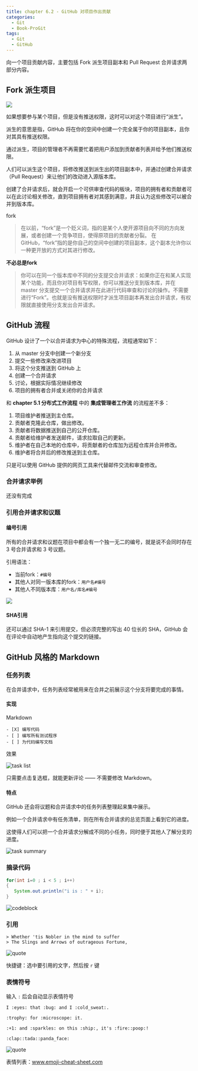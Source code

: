 ```yaml
---
title: chapter 6.2 - GitHub 对项目作出贡献
categories:
  - Git
  - Book-ProGit
tags:
  - Git
  - GitHub
---
```


向一个项目贡献内容，主要包括 Fork 派生项目副本和 Pull Request 合并请求两部分内容。

<!--more-->

## Fork 派生项目

![](https://git-scm.com/book/en/v2/images/forkbutton.png)

如果想要参与某个项目，但是没有推送权限，这时可以对这个项目进行“派生”。 

派生的意思是指，GitHub 将在你的空间中创建一个完全属于你的项目副本，且你对其具有推送权限。

通过派生，项目的管理者不再需要忙着把用户添加到贡献者列表并给予他们推送权限。 

人们可以派生这个项目，将修改推送到派生出的项目副本中，并通过创建合并请求（Pull Request）来让他们的改动进入源版本库。

创建了合并请求后，就会开启一个可供审查代码的板块，项目的拥有者和贡献者可以在此讨论相关修改，直到项目拥有者对其感到满意，并且认为这些修改可以被合并到版本库。

fork
> 在以前，“fork”是一个贬义词，指的是某个人使开源项目向不同的方向发展，或者创建一个竞争项目，使得原项目的贡献者分裂。 在 GitHub，“fork”指的是你自己的空间中创建的项目副本，这个副本允许你以一种更开放的方式对其进行修改。

**不必总是fork**
> 你可以在同一个版本库中不同的分支提交合并请求：如果你正在和某人实现某个功能，而且你对项目有写权限，你可以推送分支到版本库，并在 master 分支提交一个合并请求并在此进行代码审查和讨论的操作。不需要进行“Fork”。也就是没有推送权限时才派生项目副本再发出合并请求，有权限就直接使用分支发出合并请求。

## GitHub 流程

GitHub 设计了一个以合并请求为中心的特殊流程，流程通常如下：

1. 从 master 分支中创建一个新分支
2. 提交一些修改来改进项目
3. 将这个分支推送到 GitHub 上
4. 创建一个合并请求
5. 讨论，根据实际情况继续修改
6. 项目的拥有者合并或关闭你的合并请求

和 **chapter 5.1 分布式工作流程** 中的 **集成管理者工作流** 的流程差不多：

1. 项目维护者推送到主仓库。 
1. 贡献者克隆此仓库，做出修改。 
1. 贡献者将数据推送到自己的公开仓库。 
1. 贡献者给维护者发送邮件，请求拉取自己的更新。 
1. 维护者在自己本地的仓库中，将贡献者的仓库加为远程仓库并合并修改。 
1. 维护者将合并后的修改推送到主仓库。

只是可以使用 GitHub 提供的网页工具来代替邮件交流和审查修改。

### 合并请求举例

还没有完成

### 引用合并请求和议题

#### 编号引用

所有的合并请求和议题在项目中都会有一个独一无二的编号，就是说不会同时存在 3 号合并请求和 3 号议题。

引用语法：
* 当前fork：`#编号`
* 其他人对同一版本库的fork：`用户名#编号`
* 其他人不同版本库：`用户名/库名#编号`

![](https://www.git-scm.com/book/en/v2/images/mentions-01-syntax.png)

#### SHA引用

还可以通过 SHA-1 来引用提交，但必须完整的写出 40 位长的 SHA，GitHub 会在评论中自动地产生指向这个提交的链接。

## GitHub 风格的 Markdown

### 任务列表

在合并请求中，任务列表经常被用来在合并之前展示这个分支将要完成的事情。

#### 实现

Markdown

```
- [X] 编写代码
- [ ] 编写所有测试程序
- [ ] 为代码编写文档
```

效果

![task list](https://www.git-scm.com/book/en/v2/images/markdown-02-tasks.png)

只需要点击复选框，就能更新评论 —— 不需要修改 Markdown。

#### 特点

GitHub 还会将议题和合并请求中的任务列表整理起来集中展示。

例如一个合并请求中有任务清单，则在所有合并请求的总览页面上看到它的进度。

这使得人们可以把一个合并请求分解成不同的小任务，同时便于其他人了解分支的进度。

![task summary](https://www.git-scm.com/book/en/v2/images/markdown-03-task-summary.png)


### 摘录代码

```java
for(int i=0 ; i < 5 ; i++)
{
   System.out.println("i is : " + i);
}
```

![codeblock](https://www.git-scm.com/book/en/v2/images/markdown-04-fenced-code.png)

### 引用

```
> Whether 'tis Nobler in the mind to suffer
> The Slings and Arrows of outrageous Fortune,
```

![quote](https://www.git-scm.com/book/en/v2/images/markdown-05-quote.png)

快捷键：选中要引用的文字，然后按 `r` 键

### 表情符号

输入 `:` 后会自动显示表情符号

```
I :eyes: that :bug: and I :cold_sweat:.

:trophy: for :microscope: it.

:+1: and :sparkles: on this :ship:, it's :fire::poop:!

:clap::tada::panda_face:
```

![quote](https://www.git-scm.com/book/en/v2/images/markdown-07-emoji.png)

表情列表：www.emoji-cheat-sheet.com
